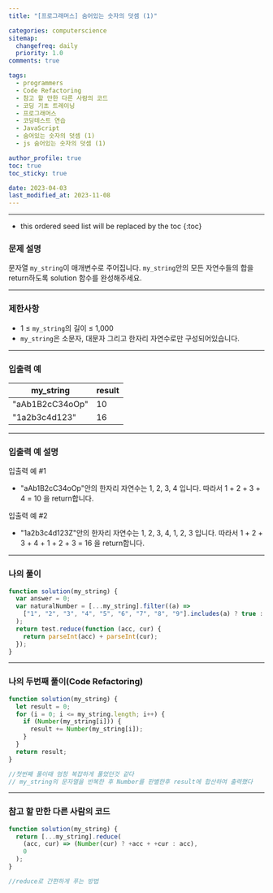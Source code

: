 ```yaml
---
title: "[프로그래머스] 숨어있는 숫자의 덧셈 (1)"

categories: computerscience
sitemap:
  changefreq: daily
  priority: 1.0
comments: true

tags:
  - programmers
  - Code Refactoring
  - 참고 할 만한 다른 사람의 코드
  - 코딩 기초 트레이닝
  - 프로그래머스
  - 코딩테스트 연습
  - JavaScript
  - 숨어있는 숫자의 덧셈 (1)
  - js 숨어있는 숫자의 덧셈 (1)

author_profile: true
toc: true
toc_sticky: true

date: 2023-04-03
last_modified_at: 2023-11-08
---
```


---

<!-- prettier-ignore -->
* this ordered seed list will be replaced by the toc 
{:toc}

### 문제 설명

문자열 `my_string`이 매개변수로 주어집니다. `my_string`안의 모든 자연수들의 합을 return하도록 solution 함수를 완성해주세요.

---

### 제한사항

- 1 ≤ `my_string`의 길이 ≤ 1,000
- `my_string`은 소문자, 대문자 그리고 한자리 자연수로만 구성되어있습니다.

---

### 입출력 예

| my_string       | result |
| --------------- | ------ |
| "aAb1B2cC34oOp" | 10     |
| "1a2b3c4d123"   | 16     |

---

### 입출력 예 설명

입출력 예 #1

- "aAb1B2cC34oOp"안의 한자리 자연수는 1, 2, 3, 4 입니다. 따라서 1 + 2 + 3 + 4 = 10 을 return합니다.

입출력 예 #2

- "1a2b3c4d123Z"안의 한자리 자연수는 1, 2, 3, 4, 1, 2, 3 입니다. 따라서 1 + 2 + 3 + 4 + 1 + 2 + 3 = 16 을 return합니다.

---

### 나의 풀이

```jsx
function solution(my_string) {
  var answer = 0;
  var naturalNumber = [...my_string].filter((a) =>
    ["1", "2", "3", "4", "5", "6", "7", "8", "9"].includes(a) ? true : false
  );
  return test.reduce(function (acc, cur) {
    return parseInt(acc) + parseInt(cur);
  });
}
```

---

### 나의 두번째 풀이(Code Refactoring)

```jsx
function solution(my_string) {
  let result = 0;
  for (i = 0; i <= my_string.length; i++) {
    if (Number(my_string[i])) {
      result += Number(my_string[i]);
    }
  }
  return result;
}

//첫번째 풀이때 엄청 복잡하게 풀었던것 같다
// my_string의 문자열을 반복한 후 Number를 판별한후 result에 합산하여 출력했다
```

---

### 참고 할 만한 다른 사람의 코드

```jsx
function solution(my_string) {
  return [...my_string].reduce(
    (acc, cur) => (Number(cur) ? +acc + +cur : acc),
    0
  );
}

//reduce로 간편하게 푸는 방법
```
